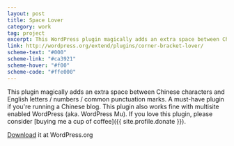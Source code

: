 ```yaml
---
layout: post
title: Space Lover
category: work
tag: project
excerpt: This WordPress plugin magically adds an extra space between Chinese characters and English letters / numbers / common punctuation marks
link: http://wordpress.org/extend/plugins/corner-bracket-lover/
scheme-text: "#000"
scheme-link: "#ca3921"
scheme-hover: "#f00"
scheme-code: "#ffe000"
---
```


This plugin magically adds an extra space between Chinese characters and English letters / numbers / common punctuation marks. A must-have plugin if you're running a Chinese blog. This plugin also works fine with multisite enabled WordPress (aka. WordPress Mu). If you love this plugin, please consider [buying me a cup of coffee]({{ site.profile.donate }}).

<p class=download><a href="http://wordpress.org/plugins/space-lover/">Download</a> it at WordPress.org</p>
